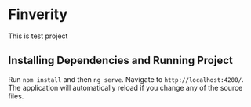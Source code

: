 # Finverity

This is test project

## Installing Dependencies and Running Project

Run `npm install` and then `ng serve`. Navigate to `http://localhost:4200/`. The application will automatically reload if you change any of the source files.
